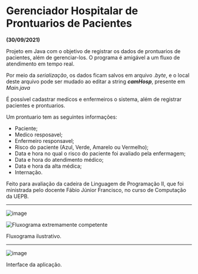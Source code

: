 # Gerenciador Hospitalar de Prontuarios de Pacientes
**(30/09/2021)**

Projeto em Java com o objetivo de registrar os dados de prontuarios de pacientes, além de gerenciar-los.
O programa é amigável a um fluxo de atendimento em tempo real.

Por meio da *serialização*, os dados ficam salvos em arquivo *.byte*, e o local deste arquivo pode ser mudado ao editar a string _**camHosp**_, presente em *Main.java*

É possível cadastrar medicos e enfermeiros o sistema, além de registrar pacientes e prontuarios.

Um prontuario tem as seguintes informações:
* Paciente;
* Medico resposavel;
* Enfermeiro responsavel;
* Risco do paciente (Azul, Verde, Amarelo ou Vermelho);
* Data e hora no qual o risco do paciente foi avaliado pela enfermagem;
* Data e hora do atendimento médico;
* Data e hora da alta médica;
* Internação.

Feito para avaliação da cadeira de Linguagem de Programação II, que foi ministrada pelo docente Fábio Júnior Francisco, no curso de Computação da UEPB.
***
![image](https://user-images.githubusercontent.com/58227057/140577756-d70f683d-f921-4617-8872-1f7713bcf25b.png)


![Fluxograma extremamente competente](https://user-images.githubusercontent.com/58227057/140577056-7dadd2c8-6de1-494d-b2af-e892c007b37f.png)

Fluxograma ilustrativo.
***


![image](https://user-images.githubusercontent.com/58227057/140580106-dac3dbc2-662e-4d69-8917-a60a96ecb527.png)

Interface da aplicação.
